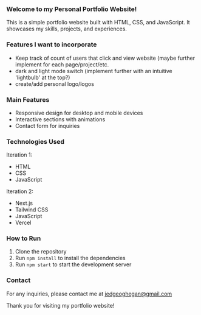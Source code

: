 ### Welcome to my Personal Portfolio Website!

This is a simple portfolio website built with HTML, CSS, and JavaScript. It showcases my skills, projects, and experiences.


### Features I want to incorporate
- Keep track of count of users that click and view website (maybe further implement for each page/project/etc.
- dark and light mode switch (implement further with an intuitive 'lightbulb' at the top?)
- create/add personal logo/logos
  

### Main Features

- Responsive design for desktop and mobile devices
- Interactive sections with animations
- Contact form for inquiries

### Technologies Used

Iteration 1:
- HTML
- CSS
- JavaScript

Iteration 2:
- Next.js
- Tailwind CSS
- JavaScript
- Vercel

### How to Run

1. Clone the repository
2. Run `npm install` to install the dependencies
3. Run `npm start` to start the development server

### Contact

For any inquiries, please contact me at jedgeoghegan@gmail.com

Thank you for visiting my portfolio website!



